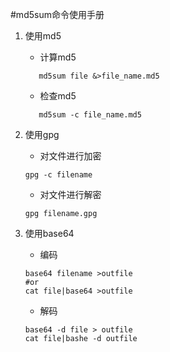 #md5sum命令使用手册

 1. 使用md5
     * 计算md5
     
     ```shell
        md5sum file &>file_name.md5
     ```
     * 检查md5
     
     ```shell
        md5sum -c file_name.md5
     ```
 1. 使用gpg
     * 对文件进行加密
     
     ```shell
     gpg -c filename
     ```
     * 对文件进行解密
     
     ```shell
     gpg filename.gpg
     ```
 1. 使用base64
     * 编码
     
     ```shell
     base64 filename >outfile
     #or
     cat file|base64 >outfile
     ```
     * 解码
     
     ```shell
     base64 -d file > outfile
     cat file|bashe -d outfile
     ```
